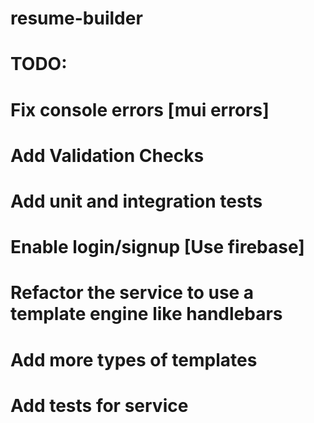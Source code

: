 # resume-builder

# TODO:

# Fix console errors [mui errors]
# Add Validation Checks
# Add unit and integration tests
# Enable login/signup [Use firebase]
# Refactor the service to use a template engine like handlebars
# Add more types of templates
# Add tests for service
